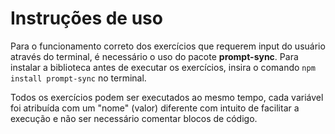 # Instruções de uso
Para o funcionamento correto dos exercícios que requerem input do usuário através do terminal, é necessário o uso do pacote **prompt-sync**. Para instalar a biblioteca antes de executar os exercícios, insira o comando `npm install prompt-sync` no terminal.

Todos os exercícios podem ser executados ao mesmo tempo, cada variável foi atribuída com um "nome" (valor) diferente com intuito de facilitar a execução e não ser necessário comentar blocos de código.
